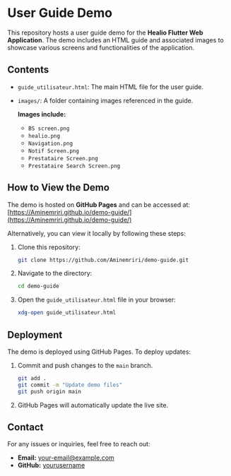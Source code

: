 # User Guide Demo

This repository hosts a user guide demo for the **Healio Flutter Web Application**. The demo includes an HTML guide and associated images to showcase various screens and functionalities of the application.

## Contents

- `guide_utilisateur.html`: The main HTML file for the user guide.
- `images/`: A folder containing images referenced in the guide.

  **Images include:**
  - `BS screen.png`
  - `healio.png`
  - `Navigation.png`
  - `Notif Screen.png`
  - `Prestataire Screen.png`
  - `Prestataire Search Screen.png`

## How to View the Demo

The demo is hosted on **GitHub Pages** and can be accessed at:
[https://Aminemriri.github.io/demo-guide/](https://Aminemriri.github.io/demo-guide/)

Alternatively, you can view it locally by following these steps:

1. Clone this repository:
   ```bash
   git clone https://github.com/Aminemriri/demo-guide.git
   ```
2. Navigate to the directory:
   ```bash
   cd demo-guide
   ```
3. Open the `guide_utilisateur.html` file in your browser:
   ```bash
   xdg-open guide_utilisateur.html
   ```

## Deployment

The demo is deployed using GitHub Pages. To deploy updates:

1. Commit and push changes to the `main` branch.
   ```bash
   git add .
   git commit -m "Update demo files"
   git push origin main
   ```
2. GitHub Pages will automatically update the live site.

## Contact

For any issues or inquiries, feel free to reach out:

- **Email:** your-email@example.com
- **GitHub:** [yourusername](https://github.com/Aminemriri)
